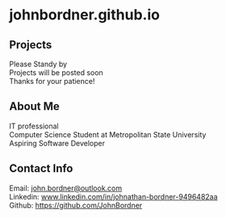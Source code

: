 # **johnbordner.github.io**
## Projects

Please Standy by\
Projects will be posted soon\
Thanks for your patience!

## About Me

IT professional\
Computer Science Student at Metropolitan State University\
Aspiring Software Developer


## Contact Info

Email: john.bordner@outlook.com\
Linkedin: www.linkedin.com/in/johnathan-bordner-9496482aa \
Github: https://github.com/JohnBordner
